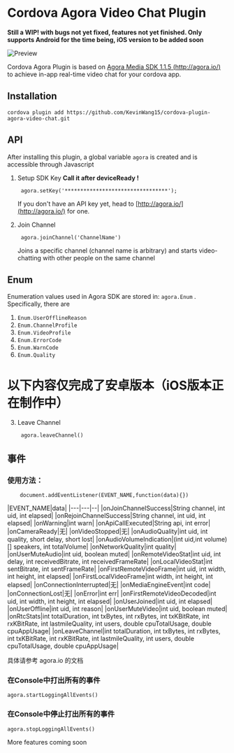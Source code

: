 # Cordova Agora Video Chat Plugin
**Still a WIP! with bugs not yet fixed, features not yet finished.
  Only supports Android for the time being, iOS version to be added soon**
  
![Preview](http://7xn0vy.dl1.z0.glb.clouddn.com/cordova-agora.jpg)

Cordova Agora Plugin is based on [Agora Media SDK 1.1.5 (http://agora.io/)](http://agora.io/) to achieve in-app real-time video chat for your cordova app.

## Installation
    cordova plugin add https://github.com/KevinWang15/cordova-plugin-agora-video-chat.git
    
## API
After installing this plugin, a global variable `agora` is created and is accessible through Javascript

1. Setup SDK Key     **Call it after deviceReady !**

        agora.setKey('*********************************');
    
    If you don't have an API key yet, head to [http://agora.io/](http://agora.io/) for one.

2. Join Channel

        agora.joinChannel('ChannelName')
    Joins a specific channel (channel name is arbitrary) and starts video-chatting with other people on the same channel


## Enum

Enumeration values used in Agora SDK are stored in: ```agora.Enum``` .
Specifically, there are

1. ```Enum.UserOfflineReason```
2. ```Enum.ChannelProfile```
3. ```Enum.VideoProfile```
4. ```Enum.ErrorCode```
5. ```Enum.WarnCode```
6. ```Enum.Quality```



# 以下内容仅完成了安卓版本（iOS版本正在制作中）
3. Leave Channel

        agora.leaveChannel()

## 事件

### 使用方法：

        document.addEventListener(EVENT_NAME,function(data){})

|EVENT_NAME|data|
|---|---|--|
|onJoinChannelSuccess|String channel, int uid, int elapsed|
|onRejoinChannelSuccess|String channel, int uid, int elapsed|
|onWarning|int warn|
|onApiCallExecuted|String api, int error|
|onCameraReady|无|
|onVideoStopped|无|
|onAudioQuality|int uid, int quality, short delay, short lost|
|onAudioVolumeIndication|(int uid,int volume)[] speakers, int totalVolume|
|onNetworkQuality|int quality|
|onUserMuteAudio|int uid, boolean muted|
|onRemoteVideoStat|int uid, int delay, int receivedBitrate, int receivedFrameRate|
|onLocalVideoStat|int sentBitrate, int sentFrameRate|
|onFirstRemoteVideoFrame|int uid, int width, int height, int elapsed|
|onFirstLocalVideoFrame|int width, int height, int elapsed|
|onConnectionInterrupted|无|
|onMediaEngineEvent|int code|
|onConnectionLost|无|
|onError|int err|
|onFirstRemoteVideoDecoded|int uid, int width, int height, int elapsed|
|onUserJoined|int uid, int elapsed|
|onUserOffline|int uid, int reason|
|onUserMuteVideo|int uid, boolean muted|
|onRtcStats|int totalDuration, int txBytes, int rxBytes, int txKBitRate, int rxKBitRate, int lastmileQuality, int users, double cpuTotalUsage, double cpuAppUsage|
|onLeaveChannel|int totalDuration, int txBytes, int rxBytes, int txKBitRate, int rxKBitRate, int lastmileQuality, int users, double cpuTotalUsage, double cpuAppUsage|

具体请参考 agora.io 的文档

### 在Console中打出所有的事件

    agora.startLoggingAllEvents()

### 在Console中停止打出所有的事件

    agora.stopLoggingAllEvents()


More features coming soon

